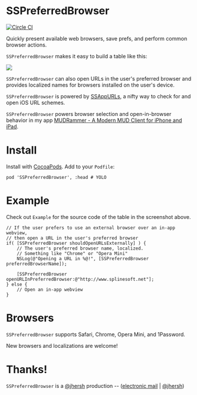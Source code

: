 # SSPreferredBrowser
 
[![Circle CI](https://circleci.com/gh/splinesoft/SSPreferredBrowser.svg?style=svg)](https://circleci.com/gh/splinesoft/SSPreferredBrowser)

Quickly present available web browsers, save prefs, and perform common browser actions.

`SSPreferredBrowser` makes it easy to build a table like this:

![](https://raw.github.com/splinesoft/SSPreferredBrowser/master/Example/browser.png)

`SSPreferredBrowser` can also open URLs in the user's preferred browser and provides localized names for browsers installed on the user's device.

`SSPreferredBrowser` is powered by [SSAppURLs](https://github.com/splinesoft/SSAppURLs), a nifty way to check for and open iOS URL schemes.

`SSPreferredBrowser` powers browser selection and open-in-browser behavior in my app [MUDRammer - A Modern MUD Client for iPhone and iPad](https://itunes.apple.com/us/app/mudrammer-a-modern-mud-client/id597157072?mt=8).

# Install

Install with [CocoaPods](http://cocoapods.org/). Add to your `Podfile`:

```
pod 'SSPreferredBrowser', :head # YOLO
```

# Example

Check out `Example` for the source code of the table in the screenshot above.

```objc
// If the user prefers to use an external browser over an in-app webview,
// then open a URL in the user's preferred browser
if( [SSPreferredBrowser shouldOpenURLsExternally] ) {
    // The user's preferred browser name, localized. 
    // Something like "Chrome" or "Opera Mini"
    NSLog(@"Opening a URL in %@!", [SSPreferredBrowser preferredBrowserName]);

    [SSPreferredBrowser openURLInPreferredBrowser:@"http://www.splinesoft.net"];
} else {
	// Open an in-app webview
}
```

# Browsers

`SSPreferredBrowser` supports Safari, Chrome, Opera Mini, and 1Password.

New browsers and localizations are welcome!

# Thanks!

`SSPreferredBrowser` is a [@jhersh](https://github.com/jhersh) production -- ([electronic mail](mailto:jon@her.sh) | [@jhersh](https://twitter.com/jhersh))
